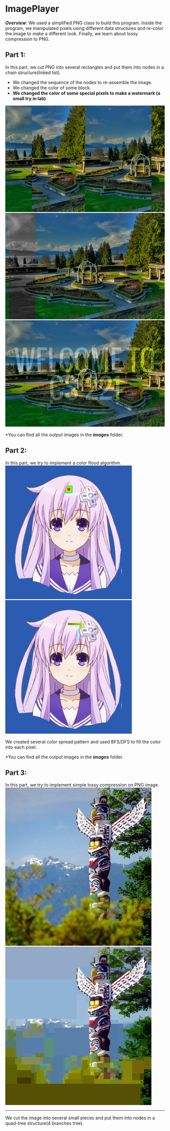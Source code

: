 # ImagePlayer
***Overview***:
We used a simplified PNG class to build this program. Inside the program, we manipulated pixels using different data structures and re-color the image to make a different look. Finally, we learn about lossy compression to PNG.

## Part 1:
In this part, we cut PNG into several rectangles and put them into nodes in a chain structure(linked list). 

- We changed the sequence of the nodes to re-assemble the image.
- We changed the color of some block.
- **We changed the color of some special pixels to make a watermark (a small try in lab)**

![Sequence Changed](https://github.com/HansLin99/ImagePlayer/blob/master/Image%20Player%20Part%201/images/given-moveBack.png "UBC Rose Garden")
![Special Block Color Changed](https://github.com/HansLin99/ImagePlayer/blob/master/Image%20Player%20Part%201/images/given-blocktest.png)
![Watermark](https://github.com/HansLin99/ImagePlayer/blob/master/files/out-watermark%20copy.png)

\*You can find all the output images in the ***images*** folder.


## Part 2:
In this part, we try to implement a color flood algorithm.
![BFS](https://github.com/HansLin99/ImagePlayer/blob/master/files/bfsraingirl.gif "BFS")
![DFS](https://github.com/HansLin99/ImagePlayer/blob/master/files/dfsraingirl.gif "DFS")

We created several color spread pattern and used BFS/DFS to fill the color into each pixel.

\*You can find all the output images in the ***images*** folder.

## Part 3:

In this part, we try to implement simple lossy compression on PNG image.
![Lossy Compression](https://github.com/HansLin99/ImagePlayer/blob/master/files/PA3pic1.png "Original")
![Lossy Compression](https://github.com/HansLin99/ImagePlayer/blob/master/files/outputPA3pic1.png "Output")

---

We cut the image into several small pieces and put them into nodes in a quad-tree structure(4 branches tree).
